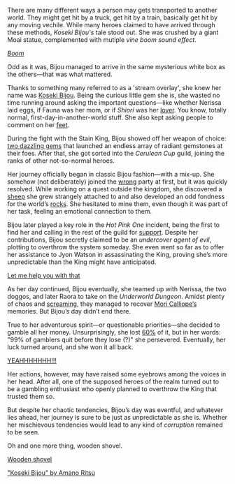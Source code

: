 There are many different ways a person may gets transported to another world. They might get hit by a truck, get hit by a train, basically get hit by any moving vechile. While many heroes claimed to have arrived through these methods, *Koseki Bijou's* tale stood out. She was crushed by a giant Moai statue, complemented with mutiple *vine boom sound effect*.

[*Boom*](#embed:https://www.youtube.com/live/OTmQwttr1Aw?t=327)

Odd as it was, Bijou managed to arrive in the same mysterious white box as the others—that was what mattered.

Thanks to something many referred to as a 'stream overlay', she knew her name was [Koseki Bijou](https://www.youtube.com/live/OTmQwttr1Aw?feature=shared\&t=381). Being the curious little gem she is, she wasted no time running around asking the important questions—like whether Nerissa laid eggs, if Fauna was her mom, or if *Shiori* was her [lover](https://www.youtube.com/live/OTmQwttr1Aw?feature=shared\&t=972). You know, totally normal, first-day-in-another-world stuff.  She also kept asking people to comment on her [feet](https://www.youtube.com/live/OTmQwttr1Aw?feature=shared\&t=2669).

During the fight with the Stain King, Bijou showed off her weapon of choice: [two dazzling gems](https://www.youtube.com/live/OTmQwttr1Aw?feature=shared\&t=3377) that launched an endless array of radiant gemstones at their foes. After that, she got sorted into the *Cerulean Cup* guild, joining the ranks of other not-so-normal heroes.

Her journey officially began in classic Bijou fashion—with a mix-up. She somehow (not deliberately) joined the [wrong](https://www.youtube.com/live/OTmQwttr1Aw?feature=shared\&t=4058) party at first, but it was quickly resolved. While working on a quest outside the kingdom, she discovered a [sheep](https://www.youtube.com/live/OTmQwttr1Aw?feature=shared\&t=4470) she grew strangely attached to and also developed an odd fondness for the world’s [rocks](https://www.youtube.com/live/OTmQwttr1Aw?feature=shared\&t=5204). She hesitated to mine them, even though it was part of her task, feeling an emotional connection to them.

Bijou later played a key role in the *Hot Pink One* incident, being the first to find her and calling in the rest of the guild for [support](https://www.youtube.com/live/OTmQwttr1Aw?feature=shared\&t=5851). Despite her contributions, Bijou secretly claimed to be an *undercover agent of evil*, plotting to overthrow the system someday. She even went so far as to offer her assistance to Jyon Watson in assassinating the King, proving she’s more unpredictable than the King might have anticipated.

[Let me help you with that](#embed:https://www.youtube.com/live/OTmQwttr1Aw?feature=shared\&t=6329)

As her day continued, Bijou eventually, she teamed up with Nerissa, the two doggos, and later Raora to take on the *Underworld Dungeon*. Amidst plenty of chaos and [screaming](https://www.youtube.com/live/Fr6yMByDTIs?feature=shared\&t=3318v), they managed to recover [Mori Calliope’s](https://www.youtube.com/live/Fr6yMByDTIs?feature=shared\&t=4986) memories. But Bijou’s day didn’t end there.

True to her adventurous spirit—or questionable priorities—she decided to gamble all her money. Unsurprisingly, she lost [60%](https://www.youtube.com/live/Fr6yMByDTIs?feature=shared\&t=7354) of it, but in her words: "99% of gamblers quit before they lose (?)" she persevered. Eventually, her luck turned around, and she won it all back.

[YEAHHHHHHH!!!](#embed:https://www.youtube.com/live/Fr6yMByDTIs?feature=shared\&t=8864)

Her actions, however, may have raised some eyebrows among the voices in her head. After all, one of the supposed heroes of the realm turned out to be a gambling enthusiast who openly planned to overthrow the King that trusted them so.

But despite her chaotic tendencies, Bijou’s day was eventful, and whatever lies ahead, her journey is sure to be just as unpredictable as she is. Whether her mischievous tendencies would lead to any kind of *corruption* remained to be seen.

Oh and one more thing, wooden shovel.

[Wooden shovel](#embed:https://www.youtube.com/live/Fr6yMByDTIs?t=7886)

["Koseki Bijou" by Amano Ritsu](https://x.com/Amano_Ritsu827/status/1901978737610301805)
